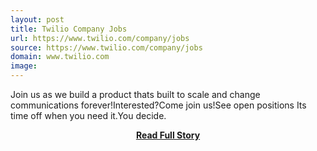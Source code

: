 ```yaml
---
layout: post
title: Twilio Company Jobs
url: https://www.twilio.com/company/jobs
source: https://www.twilio.com/company/jobs
domain: www.twilio.com
image: 
---
```


<p>Join us as we build a product thats built to scale and change communications forever!Interested?Come join us!See open positions Its time off when you need it.You decide.</p>
<center><p><a href="https://www.twilio.com/company/jobs" style='padding:25px; font-sze:18px; font-weight: bold;'>Read Full Story</a></p></center>
